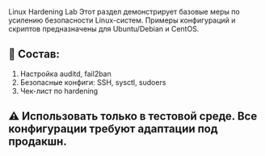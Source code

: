 Linux Hardening Lab
Этот раздел демонстрирует базовые меры по усилению безопасности Linux-систем. Примеры конфигураций и скриптов предназначены для Ubuntu/Debian и CentOS.

## 🔧 Состав:
1. Настройка auditd, fail2ban
2. Безопасные конфиги: SSH, sysctl, sudoers
3. Чек-лист по hardening

## ⚠️ Использовать только в тестовой среде. Все конфигурации требуют адаптации под продакшн.

